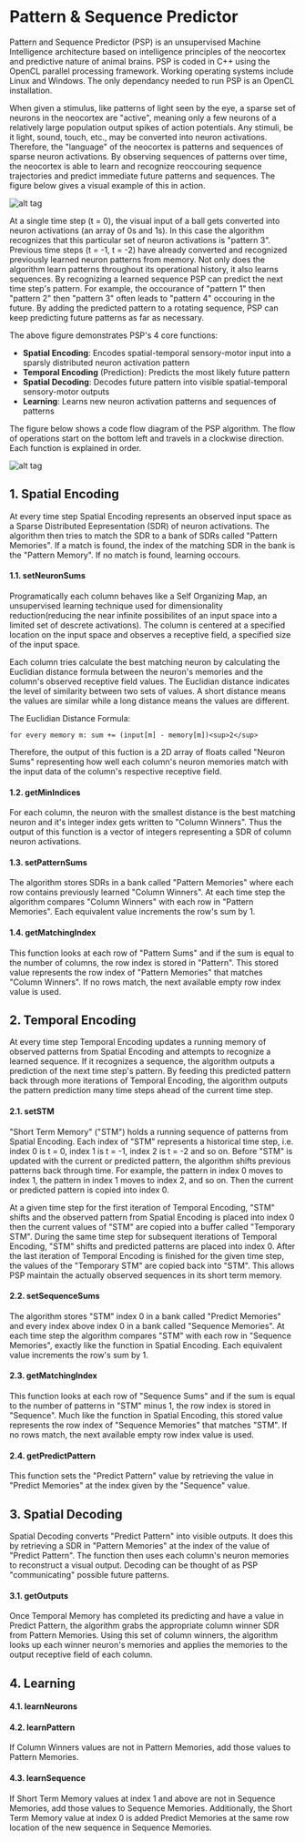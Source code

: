 # Pattern & Sequence Predictor

Pattern and Sequence Predictor (PSP) is an unsupervised Machine Intelligence architecture based on intelligence principles of the neocortex and predictive nature of animal brains.  PSP is coded in C++ using the OpenCL parallel processing framework.  Working operating systems include Linux and Windows.  The only dependancy needed to run PSP is an OpenCL installation.

When given a stimulus, like patterns of light seen by the eye, a sparse set of neurons in the neocortex are "active", meaning only a few neurons of a relatively large population output spikes of action potentials.  Any stimuli, be it light, sound, touch, etc., may be converted into neuron activations.  Therefore, the "language" of the neocortex is patterns and sequences of sparse neuron activations.  By observing sequences of patterns over time, the neocortex is able to learn and recognize reoccouring sequence trajectories and predict immediate future patterns and sequences.  The figure below gives a visual example of this in action.

![alt tag](https://raw.githubusercontent.com/ddigiorg/neuroowl.github.io/master/webpages/technology/pattern-sequence-predictor/figure-1.png)

At a single time step (t = 0), the visual input of a ball gets converted into neuron activations (an array of 0s and 1s).  In this case the algorithm recognizes that this particular set of neuron activations is "pattern 3".  Previous time steps (t = -1, t = -2) have already converted and recognized previously learned neuron patterns from memory.  Not only does the algorithm learn patterns throughout its operational history, it also learns sequences.  By recognizing a learned sequence PSP can predict the next time step's pattern.  For example, the occourance of "pattern 1" then "pattern 2" then "pattern 3" often leads to "pattern 4" occouring in the future.  By adding the predicted pattern to a rotating sequence, PSP can keep predicting future patterns as far as necessary.

The above figure demonstrates PSP's 4 core functions:
- **Spatial Encoding**: Encodes spatial-temporal sensory-motor input into a sparsly distributed neuron activation pattern
- **Temporal Encoding** (Prediction): Predicts the most likely future pattern
- **Spatial Decoding**: Decodes future pattern into visible spatial-temporal sensory-motor outputs
- **Learning**: Learns new neuron activation patterns and sequences of patterns

The figure below shows a code flow diagram of the PSP algorithm.  The flow of operations start on the bottom left and travels in a clockwise direction.  Each function is explained in order.

![alt tag](https://raw.githubusercontent.com/ddigiorg/neuroowl.github.io/master/webpages/technology/pattern-sequence-predictor/map.png)

## 1. Spatial Encoding

At every time step Spatial Encoding represents an observed input space as a Sparse Distributed Eepresentation (SDR) of neuron activations.  The algorithm then tries to match the SDR to a bank of SDRs called "Pattern Memories".  If a match is found, the index of the matching SDR in the bank is the "Pattern Memory".  If no match is found, learning occours.

#### 1.1. setNeuronSums

Programatically each column behaves like a Self Organizing Map, an unsupervised learning technique used for dimensionality reduction(reducing the near infinite possibilites of an input space into a limited set of descrete activations).  The column is centered at a specified location on the input space and observes a receptive field, a specified size of the input space.  

Each column tries calculate the best matching neuron by calculating the Euclidian distance formula between the neuron's memories and the column's observed receptive field values.  The Euclidian distance indicates the level of similarity between two sets of values.  A short distance means the values are similar while a long distance means the values are different.  

The Euclidian Distance Formula:
```
for every memory m: sum += (input[m] - memory[m])<sup>2</sup>
```

Therefore, the output of this fuction is a 2D array of floats called "Neuron Sums" representing how well each column's neuron memories match with the input data of the column's respective receptive field.

#### 1.2. getMinIndices

For each column, the neuron with the smallest distance is the best matching neuron and it's integer index gets written to "Column Winners".  Thus the output of this function is a vector of integers representing a SDR of column neuron activations.

#### 1.3. setPatternSums

The algorithm stores SDRs in a bank called "Pattern Memories" where each row contains previously learned "Column Winners".  At each time step the algorithm compares "Column Winners" with each row in "Pattern Memories".  Each equivalent value increments the row's sum by 1.

#### 1.4. getMatchingIndex

This function looks at each row of "Pattern Sums" and if the sum is equal to the number of columns, the row index is stored in "Pattern".  This stored value represents the row index of "Pattern Memories" that matches "Column Winners".  If no rows match, the next available empty row index value is used.

## 2. Temporal Encoding

At every time step Temporal Encoding updates a running memory of observed patterns from Spatial Encoding and attempts to recognize a learned sequence.  If it recognizes a sequence, the algorithm outputs a prediction of the next time step's pattern.  By feeding this predicted pattern back through more iterations of Temporal Encoding, the algorithm outputs the pattern prediction many time steps ahead of the current time step.

#### 2.1. setSTM

"Short Term Memory" ("STM") holds a running sequence of patterns from Spatial Encoding.  Each index of "STM" represents a historical time step, i.e. index 0 is t = 0, index 1 is t = -1, index 2 is t = -2 and so on.  Before "STM" is updated with the current or predicted pattern, the algorithm shifts previous patterns back through time.  For example, the pattern in index 0 moves to index 1, the pattern in index 1 moves to index 2, and so on.  Then the current or predicted pattern is copied into index 0.

At a given time step for the first iteration of Temporal Encoding, "STM" shifts and the observed pattern from Spatial Encoding is placed into index 0 then the current values of "STM" are copied into a buffer called "Temporary STM".  During the same time step for subsequent iterations of Temporal Encoding, "STM" shifts and predicted patterns are placed into index 0.  After the last iteration of Temporal Encoding is finished for the given time step, the values of the "Temporary STM" are copied back into "STM".  This allows PSP maintain the actually observed sequences in its short term memory.

#### 2.2. setSequenceSums

The algorithm stores "STM" index 0 in a bank called "Predict Memories" and every index above index 0 in a bank called "Sequence Memories".  At each time step the algorithm compares "STM" with each row in "Sequence Memories", exactly like the function in Spatial Encoding.  Each equivalent value increments the row's sum by 1.

#### 2.3. getMatchingIndex

This function looks at each row of "Sequence Sums" and if the sum is equal to the number of patterns in "STM" minus 1, the row index is stored in "Sequence".  Much like the function in Spatial Encoding, this stored value represents the row index of "Sequence Memories" that matches "STM".  If no rows match, the next available empty row index value is used.

#### 2.4. getPredictPattern

This function sets the "Predict Pattern" value by retrieving the value in "Predict Memories" at the index given by the "Sequence" value.

## 3. Spatial Decoding

Spatial Decoding converts "Predict Pattern" into visible outputs.  It does this by retrieving a SDR in "Pattern Memories" at the index of the value of "Predict Pattern".  The function then uses each column's neuron memories to reconstruct a visual output.  Decoding can be thought of as PSP "communicating" possible future patterns.

#### 3.1. getOutputs

Once Temporal Memory has completed its predicting and have a value in Predict Pattern, the algorithm grabs the appropriate column winner SDR from Pattern Memories.  Using this set of column winners, the algorithm looks up each winner neuron's memories and applies the memories to the output receptive field of each column.

## 4. Learning

#### 4.1. learnNeurons

#### 4.2. learnPattern

If Column Winners values are not in Pattern Memories, add those values to Pattern Memories.

#### 4.3. learnSequence

If Short Term Memory values at index 1 and above are not in Sequence Memories, add those values to Sequence Memories.  Additionally, the Short Term Memory value at index 0 is added Predict Memories at the same row location of the new sequence in Sequence Memories.
